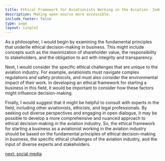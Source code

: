 ```yaml
---
title: Ethical Framework for Aviationists Working in the Aviation  Industry
description: Making open-source more accessible.
include_footer: false
type: page
layout: single2
---
```


<p>
As a philosopher, I would begin by examining the fundamental principles that underlie ethical decision-making in business. This might include concepts such as the maximization of shareholder value, the responsibility to stakeholders, and the obligation to act with integrity and transparency.

Next, I would consider the specific ethical challenges that are unique to the aviation industry. For example, aviationists must navigate complex regulations and safety protocols, and must also consider the environmental impact of their work. In developing an ethical framework for starting a business in this field, it would be important to consider how these factors might influence decision-making.

Finally, I would suggest that it might be helpful to consult with experts in the field, including other aviationists, ethicists, and legal professionals. By seeking out diverse perspectives and engaging in open dialogue, it may be possible to develop a more comprehensive and nuanced approach to ethical decision-making in the aviation industry. So, the ethical framework for starting a business as a aviationist working in the aviation industry should be based on the fundamental principles of ethical decision-making in business, the specific ethical challenges of the aviation industry, and the input of diverse experts and stakeholders.


<a href="https://workdojos.com/aviationist/social">next: social media</a>
